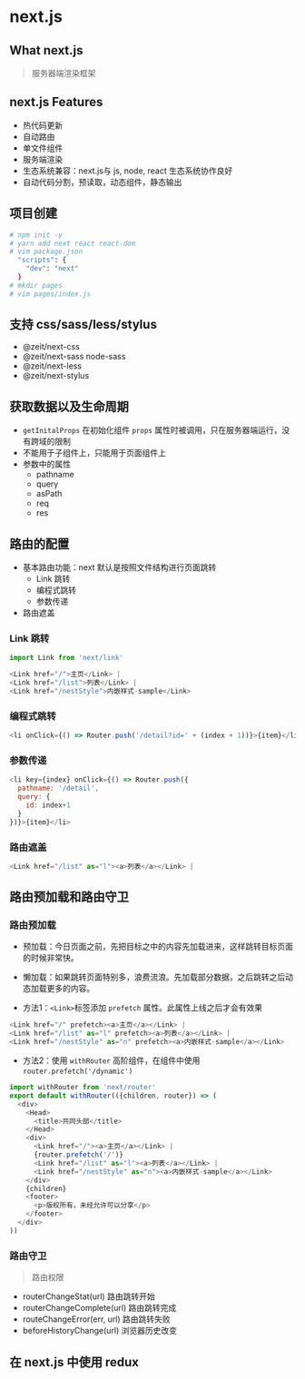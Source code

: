 # next.js

## What next.js

> 服务器端渲染框架

## next.js Features

- 热代码更新
- 自动路由
- 单文件组件
- 服务端渲染
- 生态系统兼容：next.js与 js, node, react 生态系统协作良好
- 自动代码分割，预读取，动态组件，静态输出

## 项目创建

```sh
# npm init -y
# yarn add next react react-dom
# vim package.json
  "scripts": {
    "dev": "next"
  }
# mkdir pages
# vim pages/index.js
```

## 支持 css/sass/less/stylus

- @zeit/next-css
- @zeit/next-sass node-sass
- @zeit/next-less
- @zeit/next-stylus

## 获取数据以及生命周期

- `getInitalProps` 在初始化组件 `props` 属性时被调用，只在服务器端运行，没有跨域的限制
- 不能用于子组件上，只能用于页面组件上
- 参数中的属性
  - pathname
  - query
  - asPath
  - req
  - res

## 路由的配置

- 基本路由功能：next 默认是按照文件结构进行页面跳转
  - Link 跳转
  - 编程式跳转
  - 参数传递
- 路由遮盖

### Link 跳转

```js
import Link from 'next/link'

<Link href="/">主页</Link> |
<Link href="/list">列表</Link> |
<Link href="/nestStyle">内嵌样式-sample</Link>
```

### 编程式跳转

```js
<li onClick={() => Router.push('/detail?id=' + (index + 1))}>{item}</li>
```

### 参数传递

```js
<li key={index} onClick={() => Router.push({
  pathname: '/detail',
  query: {
    id: index+1
  }
})}>{item}</li>
```

### 路由遮盖

```js
<Link href="/list" as="l"><a>列表</a></Link> |
```

## 路由预加载和路由守卫

### 路由预加载

- 预加载：今日页面之前，先把目标之中的内容先加载进来，这样跳转目标页面的时候非常快。
- 懒加载：如果跳转页面特别多，浪费流浪。先加载部分数据，之后跳转之后动态加载更多的内容。

- 方法1：`<Link>`标签添加 `prefetch` 属性。此属性上线之后才会有效果

```js
<Link href="/" prefetch><a>主页</a></Link> |
<Link href="/list" as="l" prefetch><a>列表</a></Link> |
<Link href="/nestStyle" as="n" prefetch><a>内嵌样式-sample</a></Link>
```

- 方法2：使用 `withRouter` 高阶组件，在组件中使用 `router.prefetch('/dynamic')`

```js
import withRouter from 'next/router'
export default withRouter(({children, router}) => (
  <div>
    <Head>
      <title>共同头部</title>
    </Head>
    <div>
      <Link href="/"><a>主页</a></Link> |
      {router.prefetch('/')}
      <Link href="/list" as="l"><a>列表</a></Link> |
      <Link href="/nestStyle" as="n"><a>内嵌样式-sample</a></Link>
    </div>
    {children}
    <footer>
      <p>版权所有，未经允许可以分享</p>
    </footer>
  </div>
))
```

### 路由守卫

> 路由权限

- routerChangeStat(url) 路由跳转开始
- routerChangeComplete(url) 路由跳转完成
- routeChangeError(err, url) 路由跳转失败
- beforeHistoryChange(url) 浏览器历史改变

## 在 next.js 中使用 redux

